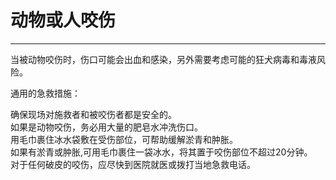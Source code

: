 # 动物或人咬伤

---

当被动物咬伤时，伤口可能会出血和感染，另外需要考虑可能的狂犬病毒和毒液风险。

通用的急救措施：

确保现场对施救者和被咬伤者都是安全的。  
如果是动物咬伤，务必用大量的肥皂水冲洗伤口。  
用毛巾裹住冰水袋敷在受伤部位，可帮助缓解淤青和肿胀。  
如果有淤青或肿胀,可用毛巾裹住一袋冰水，将其置于咬伤部位不超过20分钟。  
对于任何破皮的咬伤，应尽快到医院就医或拨打当地急救电话。



